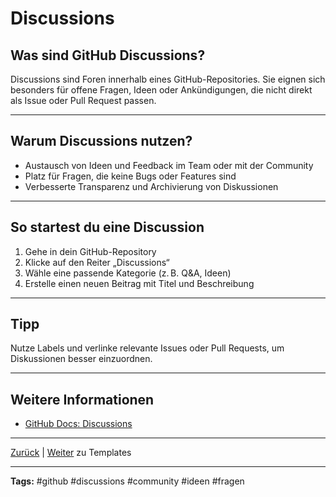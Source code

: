 # Discussions

## Was sind GitHub Discussions?

Discussions sind Foren innerhalb eines GitHub-Repositories. Sie eignen sich besonders für offene Fragen, Ideen oder Ankündigungen, die nicht direkt als Issue oder Pull Request passen.

---

## Warum Discussions nutzen?

- Austausch von Ideen und Feedback im Team oder mit der Community
- Platz für Fragen, die keine Bugs oder Features sind
- Verbesserte Transparenz und Archivierung von Diskussionen

---

## So startest du eine Discussion

1. Gehe in dein GitHub-Repository
2. Klicke auf den Reiter „Discussions“
3. Wähle eine passende Kategorie (z. B. Q&A, Ideen)
4. Erstelle einen neuen Beitrag mit Titel und Beschreibung

---

## Tipp

Nutze Labels und verlinke relevante Issues oder Pull Requests, um Diskussionen besser einzuordnen.

---

## Weitere Informationen

- [GitHub Docs: Discussions](https://docs.github.com/de/discussions)

---

[Zurück](../README.md) | [Weiter](../05-templates/README.md) zu Templates

---

**Tags:** #github #discussions #community #ideen #fragen
